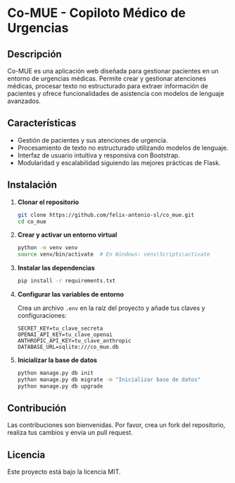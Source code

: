 # Co-MUE - Copiloto Médico de Urgencias

## Descripción

Co-MUE es una aplicación web diseñada para gestionar pacientes en un entorno de urgencias médicas. Permite crear y gestionar atenciones médicas, procesar texto no estructurado para extraer información de pacientes y ofrece funcionalidades de asistencia con modelos de lenguaje avanzados.

## Características

- Gestión de pacientes y sus atenciones de urgencia.
- Procesamiento de texto no estructurado utilizando modelos de lenguaje.
- Interfaz de usuario intuitiva y responsiva con Bootstrap.
- Modularidad y escalabilidad siguiendo las mejores prácticas de Flask.

## Instalación

1. **Clonar el repositorio**

   ```bash
   git clone https://github.com/felix-antonio-sl/co_mue.git
   cd co_mue
   ```

2. **Crear y activar un entorno virtual**

   ```bash
   python -m venv venv
   source venv/bin/activate  # En Windows: venv\Scripts\activate
   ```

3. **Instalar las dependencias**

   ```bash
   pip install -r requirements.txt
   ```

4. **Configurar las variables de entorno**

   Crea un archivo `.env` en la raíz del proyecto y añade tus claves y configuraciones:

   ```
   SECRET_KEY=tu_clave_secreta
   OPENAI_API_KEY=tu_clave_openai
   ANTHROPIC_API_KEY=tu_clave_anthropic
   DATABASE_URL=sqlite:///co_mue.db
   ```

5. **Inicializar la base de datos**

   ```bash
   python manage.py db init
   python manage.py db migrate -m "Inicializar base de datos"
   python manage.py db upgrade
   ```

## Contribución

Las contribuciones son bienvenidas. Por favor, crea un fork del repositorio, realiza tus cambios y envía un pull request.

## Licencia

Este proyecto está bajo la licencia MIT.
